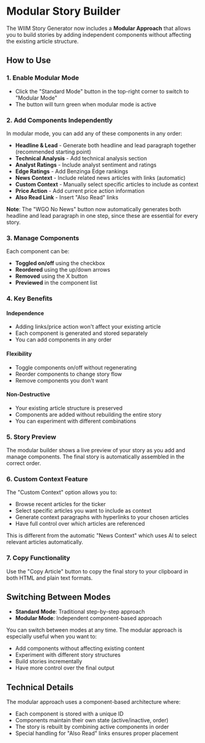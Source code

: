 # Modular Story Builder

The WIIM Story Generator now includes a **Modular Approach** that allows you to build stories by adding independent components without affecting the existing article structure.

## How to Use

### 1. Enable Modular Mode
- Click the "Standard Mode" button in the top-right corner to switch to "Modular Mode"
- The button will turn green when modular mode is active

### 2. Add Components Independently
In modular mode, you can add any of these components in any order:

- **Headline & Lead** - Generate both headline and lead paragraph together (recommended starting point)
- **Technical Analysis** - Add technical analysis section
- **Analyst Ratings** - Include analyst sentiment and ratings
- **Edge Ratings** - Add Benzinga Edge rankings
- **News Context** - Include related news articles with links (automatic)
- **Custom Context** - Manually select specific articles to include as context
- **Price Action** - Add current price action information
- **Also Read Link** - Insert "Also Read" links

**Note**: The "WGO No News" button now automatically generates both headline and lead paragraph in one step, since these are essential for every story.

### 3. Manage Components
Each component can be:
- **Toggled on/off** using the checkbox
- **Reordered** using the up/down arrows
- **Removed** using the X button
- **Previewed** in the component list

### 4. Key Benefits

#### Independence
- Adding links/price action won't affect your existing article
- Each component is generated and stored separately
- You can add components in any order

#### Flexibility
- Toggle components on/off without regenerating
- Reorder components to change story flow
- Remove components you don't want

#### Non-Destructive
- Your existing article structure is preserved
- Components are added without rebuilding the entire story
- You can experiment with different combinations

### 5. Story Preview
The modular builder shows a live preview of your story as you add and manage components. The final story is automatically assembled in the correct order.

### 6. Custom Context Feature
The "Custom Context" option allows you to:
- Browse recent articles for the ticker
- Select specific articles you want to include as context
- Generate context paragraphs with hyperlinks to your chosen articles
- Have full control over which articles are referenced

This is different from the automatic "News Context" which uses AI to select relevant articles automatically.

### 7. Copy Functionality
Use the "Copy Article" button to copy the final story to your clipboard in both HTML and plain text formats.

## Switching Between Modes

- **Standard Mode**: Traditional step-by-step approach
- **Modular Mode**: Independent component-based approach

You can switch between modes at any time. The modular approach is especially useful when you want to:
- Add components without affecting existing content
- Experiment with different story structures
- Build stories incrementally
- Have more control over the final output

## Technical Details

The modular approach uses a component-based architecture where:
- Each component is stored with a unique ID
- Components maintain their own state (active/inactive, order)
- The story is rebuilt by combining active components in order
- Special handling for "Also Read" links ensures proper placement 